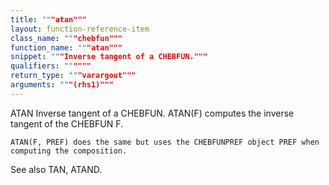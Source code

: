 ```yaml
---
title: """atan"""
layout: function-reference-item
class_name: """chebfun"""
function_name: """atan"""
snippet: """Inverse tangent of a CHEBFUN."""
qualifiers: """"""
return_type: """varargout"""
arguments: """(rhs1)"""
---
```


 ATAN   Inverse tangent of a CHEBFUN.
    ATAN(F) computes the inverse tangent of the CHEBFUN F.
 
    ATAN(F, PREF) does the same but uses the CHEBFUNPREF object PREF when
    computing the composition.
 
  See also TAN, ATAND.
